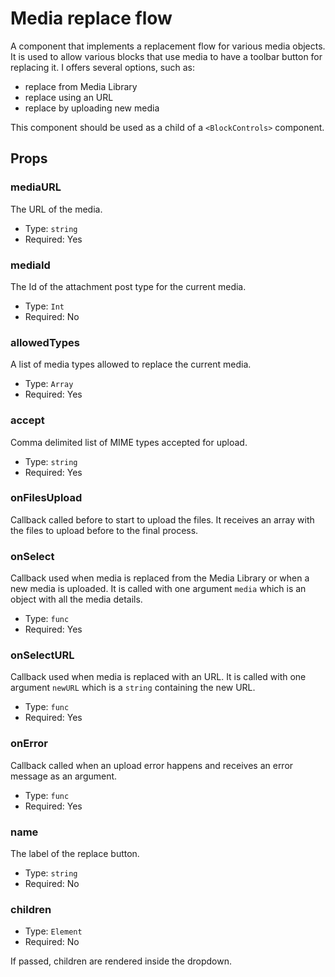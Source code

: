 # Media replace flow

A component that implements a replacement flow for various media objects. It is used to allow various blocks that use media to have a toolbar button for replacing it. I offers several options, such as:

-   replace from Media Library
-   replace using an URL
-   replace by uploading new media

This component should be used as a child of a `<BlockControls>` component.

## Props

### mediaURL

The URL of the media.

-   Type: `string`
-   Required: Yes

### mediaId

The Id of the attachment post type for the current media.

-   Type: `Int`
-   Required: No

### allowedTypes

A list of media types allowed to replace the current media.

-   Type: `Array`
-   Required: Yes

### accept

Comma delimited list of MIME types accepted for upload.

-   Type: `string`
-   Required: Yes

### onFilesUpload

Callback called before to start to upload the files. It receives an array with the files to upload before to the final process.

### onSelect

Callback used when media is replaced from the Media Library or when a new media is uploaded. It is called with one argument `media` which is an object with all the media details.

-   Type: `func`
-   Required: Yes

### onSelectURL

Callback used when media is replaced with an URL. It is called with one argument `newURL` which is a `string` containing the new URL.

-   Type: `func`
-   Required: Yes

### onError

Callback called when an upload error happens and receives an error message as an argument.

-   Type: `func`
-   Required: Yes

### name

The label of the replace button.

-   Type: `string`
-   Required: No

### children

-   Type: `Element`
-   Required: No

If passed, children are rendered inside the dropdown.
